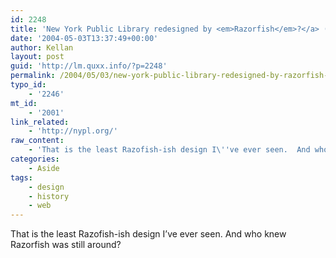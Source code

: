 ```yaml
---
id: 2248
title: 'New York Public Library redesigned by <em>Razorfish</em>?</a> (<a href="http://www.zeldman.com/daily/0504a.shtml#nypl">via'
date: '2004-05-03T13:37:49+00:00'
author: Kellan
layout: post
guid: 'http://lm.quxx.info/?p=2248'
permalink: /2004/05/03/new-york-public-library-redesigned-by-razorfish-via/
typo_id:
    - '2246'
mt_id:
    - '2001'
link_related:
    - 'http://nypl.org/'
raw_content:
    - 'That is the least Razofish-ish design I\''ve ever seen.  And who knew Razorfish was still around?'
categories:
    - Aside
tags:
    - design
    - history
    - web
---
```


That is the least Razofish-ish design I’ve ever seen. And who knew Razorfish was still around?